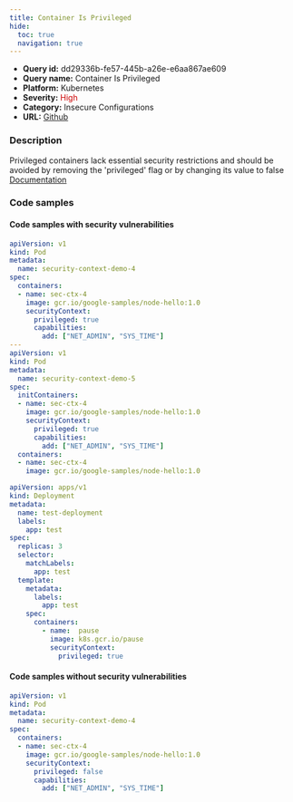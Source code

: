 ```yaml
---
title: Container Is Privileged
hide:
  toc: true
  navigation: true
---
```


<style>
  .highlight .hll {
    background-color: #ff171742;
  }
  .md-content {
    max-width: 1100px;
    margin: 0 auto;
  }
</style>

-   **Query id:** dd29336b-fe57-445b-a26e-e6aa867ae609
-   **Query name:** Container Is Privileged
-   **Platform:** Kubernetes
-   **Severity:** <span style="color:#C00">High</span>
-   **Category:** Insecure Configurations
-   **URL:** [Github](https://github.com/Checkmarx/kics/tree/master/assets/queries/k8s/container_is_privileged)

### Description
Privileged containers lack essential security restrictions and should be avoided by removing the 'privileged' flag or by changing its value to false<br>
[Documentation](https://kubernetes.io/docs/concepts/workloads/pods/#privileged-mode-for-containers)

### Code samples
#### Code samples with security vulnerabilities
```yaml title="Positive test num. 1 - yaml file" hl_lines="10 23"
apiVersion: v1
kind: Pod
metadata:
  name: security-context-demo-4
spec:
  containers:
  - name: sec-ctx-4
    image: gcr.io/google-samples/node-hello:1.0
    securityContext:
      privileged: true
      capabilities:
        add: ["NET_ADMIN", "SYS_TIME"]
---
apiVersion: v1
kind: Pod
metadata:
  name: security-context-demo-5
spec:
  initContainers:
  - name: sec-ctx-4
    image: gcr.io/google-samples/node-hello:1.0
    securityContext:
      privileged: true
      capabilities:
        add: ["NET_ADMIN", "SYS_TIME"]
  containers:
  - name: sec-ctx-4
    image: gcr.io/google-samples/node-hello:1.0

```
```yaml title="Positive test num. 2 - yaml file" hl_lines="21"
apiVersion: apps/v1
kind: Deployment
metadata:
  name: test-deployment
  labels:
    app: test
spec:
  replicas: 3
  selector:
    matchLabels:
      app: test
  template:
    metadata:
      labels:
        app: test
    spec:
      containers:
        - name:  pause
          image: k8s.gcr.io/pause
          securityContext:
            privileged: true

```


#### Code samples without security vulnerabilities
```yaml title="Negative test num. 1 - yaml file"
apiVersion: v1
kind: Pod
metadata:
  name: security-context-demo-4
spec:
  containers:
  - name: sec-ctx-4
    image: gcr.io/google-samples/node-hello:1.0
    securityContext:
      privileged: false
      capabilities:
        add: ["NET_ADMIN", "SYS_TIME"]

```
